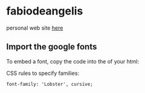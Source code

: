 # fabiodeangelis
personal web site [here](https://fabiodeangelis.github.io/profile/)

## Import the google fonts

To embed a font, copy the code into the <head> of your html:

<link href="https://fonts.googleapis.com/css2?family=Lobster&display=swap" rel="stylesheet"> 

<style>
@import url('https://fonts.googleapis.com/css2?family=Lobster&display=swap');
</style> 


CSS rules to specify families:

    font-family: 'Lobster', cursive;

